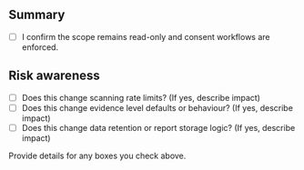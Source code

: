 ## Summary
- [ ] I confirm the scope remains read-only and consent workflows are enforced.

## Risk awareness
- [ ] Does this change scanning rate limits? (If yes, describe impact)
- [ ] Does this change evidence level defaults or behaviour? (If yes, describe impact)
- [ ] Does this change data retention or report storage logic? (If yes, describe impact)

Provide details for any boxes you check above.
